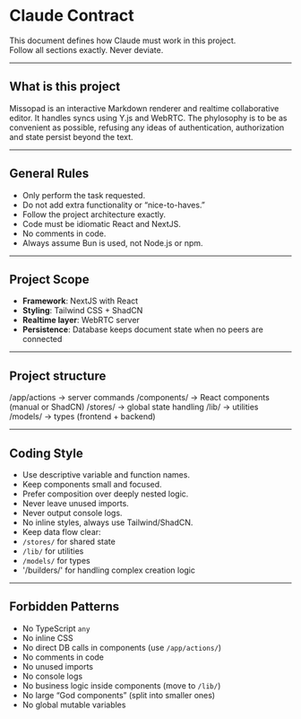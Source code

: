 # Claude Contract

This document defines how Claude must work in this project.  
Follow all sections exactly. Never deviate.

---

## What is this project

Missopad is an interactive Markdown renderer and realtime collaborative editor. It handles syncs using Y.js and WebRTC.
The phylosophy is to be as convenient as possible, refusing any ideas of authentication, authorization and state persist
beyond the text.

---

## General Rules

- Only perform the task requested.
- Do not add extra functionality or “nice-to-haves.”
- Follow the project architecture exactly.
- Code must be idiomatic React and NextJS.
- No comments in code.
- Always assume Bun is used, not Node.js or npm.

---

## Project Scope

- **Framework**: NextJS with React
- **Styling**: Tailwind CSS + ShadCN
- **Realtime layer**: WebRTC server
- **Persistence**: Database keeps document state when no peers are connected

---

## Project structure

/app/actions → server commands
/components/ → React components (manual or ShadCN)
/stores/ → global state handling
/lib/ → utilities
/models/ → types (frontend + backend)

---

## Coding Style

- Use descriptive variable and function names.
- Keep components small and focused.
- Prefer composition over deeply nested logic.
- Never leave unused imports.
- Never output console logs.
- No inline styles, always use Tailwind/ShadCN.
- Keep data flow clear:
- `/stores/` for shared state
- `/lib/` for utilities
- `/models/` for types
- '/builders/' for handling complex creation logic

---

## Forbidden Patterns

- No TypeScript `any`
- No inline CSS
- No direct DB calls in components (use `/app/actions/`)
- No comments in code
- No unused imports
- No console logs
- No business logic inside components (move to `/lib/`)
- No large “God components” (split into smaller ones)
- No global mutable variables

